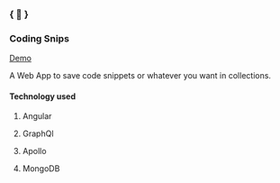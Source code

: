 <h3>{ 🍺 }</h3>
<h3>Coding Snips</h3>

[Demo](https://coding-snips.herokuapp.com)

<p>A Web App to save code snippets or whatever you want in collections.</p>

<h4>Technology used</h4>

1. Angular

2. GraphQl

3. Apollo

4. MongoDB
